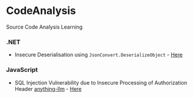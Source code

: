 # CodeAnalysis
Source Code Analysis Learning

### .NET

* Insecure Deserialisation using `JsonConvert.DeserializeObject` - [Here](.NET/Deserialisation)

### JavaScript

* SQL Injection Vulnerability due to Insecure Processing of Authorization Header [anything-llm](https://github.com/Mintplex-Labs/anything-llm/tree/master) - [Here](JavaScript/anything-llm-vulnerabilities.md)
